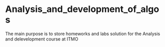 # Analysis_and_development_of_algos
The main purpose is to store homeworks and labs solution for the Analysis and delevelopment course at ITMO

